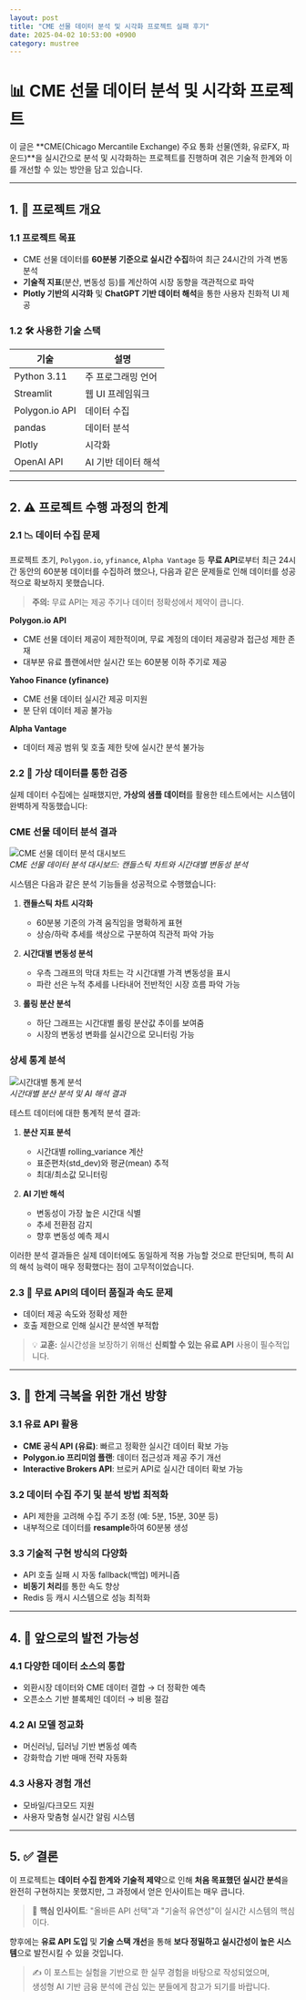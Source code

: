 ```yaml
---
layout: post
title: "CME 선물 데이터 분석 및 시각화 프로젝트 실패 후기"
date: 2025-04-02 10:53:00 +0900
category: mustree
---
```


# 📊 CME 선물 데이터 분석 및 시각화 프로젝트 

이 글은 **CME(Chicago Mercantile Exchange) 주요 통화 선물(엔화, 유로FX, 파운드)**을 실시간으로 분석 및 시각화하는 프로젝트를 진행하며 겪은 기술적 한계와 이를 개선할 수 있는 방안을 담고 있습니다.

---

## 1. 🚀 프로젝트 개요

### 1.1  프로젝트 목표

-  CME 선물 데이터를 **60분봉 기준으로 실시간 수집**하여 최근 24시간의 가격 변동 분석
-  **기술적 지표**(분산, 변동성 등)를 계산하여 시장 동향을 객관적으로 파악
-  **Plotly 기반의 시각화** 및 **ChatGPT 기반 데이터 해석**을 통한 사용자 친화적 UI 제공

### 1.2 🛠 사용한 기술 스택

| 기술 | 설명 |
|------|------|
| Python 3.11 | 주 프로그래밍 언어 |
| Streamlit | 웹 UI 프레임워크 |
| Polygon.io API | 데이터 수집 |
| pandas | 데이터 분석 |
| Plotly | 시각화 |
| OpenAI API | AI 기반 데이터 해석 |

---

## 2. ⚠️ 프로젝트 수행 과정의 한계

### 2.1 📉 데이터 수집 문제

프로젝트 초기, `Polygon.io`, `yfinance`, `Alpha Vantage` 등 **무료 API**로부터 최근 24시간 동안의 60분봉 데이터를 수집하려 했으나, 다음과 같은 문제들로 인해 데이터를 성공적으로 확보하지 못했습니다.

>  **주의:** 무료 API는 제공 주기나 데이터 정확성에서 제약이 큽니다.

**Polygon.io API**
- CME 선물 데이터 제공이 제한적이며, 무료 계정의 데이터 제공량과 접근성 제한 존재
- 대부분 유료 플랜에서만 실시간 또는 60분봉 이하 주기로 제공

**Yahoo Finance (yfinance)**
- CME 선물 데이터 실시간 제공 미지원
- 분 단위 데이터 제공 불가능

**Alpha Vantage**
- 데이터 제공 범위 및 호출 제한 탓에 실시간 분석 불가능

### 2.2 🎯 가상 데이터를 통한 검증

실제 데이터 수집에는 실패했지만, **가상의 샘플 데이터**를 활용한 테스트에서는 시스템이 완벽하게 작동했습니다:

###  CME 선물 데이터 분석 결과

![CME 선물 데이터 분석 대시보드](/assets/images/mustree/메인1.JPG)  
*CME 선물 데이터 분석 대시보드: 캔들스틱 차트와 시간대별 변동성 분석*

시스템은 다음과 같은 분석 기능들을 성공적으로 수행했습니다:

1. **캔들스틱 차트 시각화**
   - 60분봉 기준의 가격 움직임을 명확하게 표현
   - 상승/하락 추세를 색상으로 구분하여 직관적 파악 가능

2. **시간대별 변동성 분석**
   - 우측 그래프의 막대 차트는 각 시간대별 가격 변동성을 표시
   - 파란 선은 누적 추세를 나타내어 전반적인 시장 흐름 파악 가능

3. **롤링 분산 분석**
   - 하단 그래프는 시간대별 롤링 분산값 추이를 보여줌
   - 시장의 변동성 변화를 실시간으로 모니터링 가능

###  상세 통계 분석

![시간대별 통계 분석](/assets/images/mustree/메인2.JPG)  
*시간대별 분산 분석 및 AI 해석 결과*

테스트 데이터에 대한 통계적 분석 결과:

1. **분산 지표 분석**
   - 시간대별 rolling_variance 계산
   - 표준편차(std_dev)와 평균(mean) 추적
   - 최대/최소값 모니터링

2. **AI 기반 해석**
   - 변동성이 가장 높은 시간대 식별
   - 추세 전환점 감지
   - 향후 변동성 예측 제시

이러한 분석 결과들은 실제 데이터에도 동일하게 적용 가능할 것으로 판단되며, 특히 AI의 해석 능력이 매우 정확했다는 점이 고무적이었습니다.

### 2.3 🐌 무료 API의 데이터 품질과 속도 문제

- 데이터 제공 속도와 정확성 제한
- 호출 제한으로 인해 실시간 분석엔 부적합

> 💡 **교훈:** 실시간성을 보장하기 위해선 **신뢰할 수 있는 유료 API** 사용이 필수적입니다.

---

## 3. 🔧 한계 극복을 위한 개선 방향

### 3.1  유료 API 활용

- **CME 공식 API (유료)**: 빠르고 정확한 실시간 데이터 확보 가능
- **Polygon.io 프리미엄 플랜**: 데이터 접근성과 제공 주기 개선
- **Interactive Brokers API**: 브로커 API로 실시간 데이터 확보 가능

### 3.2  데이터 수집 주기 및 분석 방법 최적화

- API 제한을 고려해 수집 주기 조정 (예: 5분, 15분, 30분 등)
- 내부적으로 데이터를 **resample**하여 60분봉 생성

### 3.3  기술적 구현 방식의 다양화

- API 호출 실패 시 자동 fallback(백업) 메커니즘
- **비동기 처리**를 통한 속도 향상
- Redis 등 캐시 시스템으로 성능 최적화

---

## 4. 🔭 앞으로의 발전 가능성

### 4.1  다양한 데이터 소스의 통합

- 외환시장 데이터와 CME 데이터 결합 → 더 정확한 예측
- 오픈소스 기반 블록체인 데이터 → 비용 절감

### 4.2  AI 모델 정교화

- 머신러닝, 딥러닝 기반 변동성 예측
- 강화학습 기반 매매 전략 자동화

### 4.3  사용자 경험 개선

- 모바일/다크모드 지원
- 사용자 맞춤형 실시간 알림 시스템

---

## 5. ✅ 결론

이 프로젝트는 **데이터 수집 한계와 기술적 제약**으로 인해 **처음 목표했던 실시간 분석**을 완전히 구현하지는 못했지만, 그 과정에서 얻은 인사이트는 매우 큽니다.

> 🎯 **핵심 인사이트**: "올바른 API 선택"과 "기술적 유연성"이 실시간 시스템의 핵심이다.

향후에는 **유료 API 도입** 및 **기술 스택 개선**을 통해 **보다 정밀하고 실시간성이 높은 시스템**으로 발전시킬 수 있을 것입니다.


> ✍️ 이 포스트는 실험을 기반으로 한 실무 경험을 바탕으로 작성되었으며,  
생성형 AI 기반 금융 분석에 관심 있는 분들에게 참고가 되기를 바랍니다. 